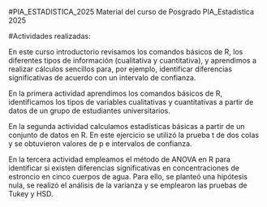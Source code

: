 #PIA_ESTADISTICA_2025
Material del curso de Posgrado PIA_Estadistica 2025

#Actividades realizadas:

En este curso introductorio revisamos los comandos básicos de R, los diferentes tipos de información (cualitativa y cuantitativa), y aprendimos a realizar cálculos sencillos para, por ejemplo, identificar diferencias significativas de acuerdo con un intervalo de confianza.


En la primera actividad aprendimos los comandos básicos de R, identificamos los tipos de variables cualitativas y cuantitativas a partir de datos de un grupo de estudiantes universitarios.

En la segunda actividad calculamos estadísticas básicas a partir de un conjunto de datos en R. En este ejercicio se utilizó la prueba t de dos colas y se obtuvieron valores de p e intervalos de confianza.

En la tercera actividad empleamos el método de ANOVA en R para identificar si existen diferencias significativas en concentraciones de estroncio en cinco cuerpos de agua. Para ello, se planteó una hipótesis nula, se realizó el análisis de la varianza y se emplearon las pruebas de Tukey y HSD.
